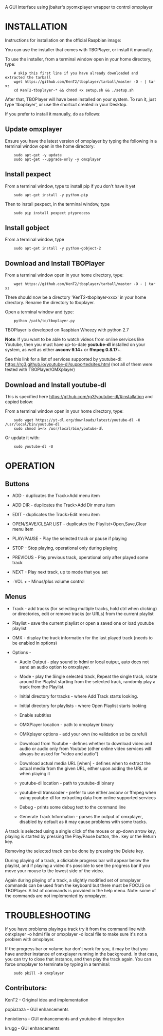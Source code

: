 A GUI interface using jbaiter's pyomxplayer wrapper to control omxplayer

INSTALLATION
============

Instructions for installation on the official Raspbian image:

You can use the installer that comes with TBOPlayer, or install it manually.

To use the installer, from a terminal window open in your home directory, type:

        # skip this first line if you have already downloaded and extracted the tarball
        wget https://github.com/KenT2/tboplayer/tarball/master -O - | tar xz
        cd KenT2-tboplayer-* && chmod +x setup.sh && ./setup.sh
	
After that, TBOPlayer will have been installed on your system. To run it, just type 'tboplayer', or use the shortcut created in your Desktop.

If you prefer to install it manually, do as follows:
	
Update omxplayer
---------------

Ensure you have the latest version of omxplayer by typing the following in a terminal window open in the home directory:

        sudo apt-get -y update
        sudo apt-get --upgrade-only -y omxplayer

Install pexpect
-----------------------------

From a terminal window, type to install pip if you don't have it yet

        sudo apt-get install -y python-pip
	
Then to install pexpect, in the terminal window, type 

        sudo pip install pexpect ptyprocess

Install gobject
-----------------------------

From a terminal window, type 

        sudo apt-get install -y python-gobject-2

Download and Install TBOPlayer
------------------------------

From a terminal window open in your home directory, type:

        wget https://github.com/KenT2/tboplayer/tarball/master -O - | tar xz

There should now be a directory 'KenT2-tboplayer-xxxx' in your home directory. Rename the directory to tboplayer.

Open a terminal window and type:

        python /path/to/tboplayer.py

TBOPlayer is developed on Raspbian Wheezy with python 2.7

**Note**: If you want to be able to watch videos from online services like Youtube, then you must have up-to-date **youtube-dl** installed on your system, as well as either **avconv 9.14**+ or **ffmpeg 0.8.17**+.

See this link for a list of services supported by youtube-dl: https://rg3.github.io/youtube-dl/supportedsites.html (not all of them were tested with TBOPlayer/OMXplayer)

Download and Install youtube-dl
-----------------------------

This is specified here https://github.com/rg3/youtube-dl/#installation and copied below:

From a terminal window open in your home directory, type:

        sudo wget https://yt-dl.org/downloads/latest/youtube-dl -O /usr/local/bin/youtube-dl
        sudo chmod a+rx /usr/local/bin/youtube-dl
	
Or update it with:

        sudo youtube-dl -U
	
OPERATION
=========

Buttons
-------

* ADD - duplicates the Track>Add menu item

* ADD DIR - duplicates the Track>Add Dir menu item

* EDIT - duplicates the Track>Edit menu item

* OPEN/SAVE/CLEAR LIST - duplicates the Playlist>Open,Save,Clear menu item

* PLAY/PAUSE - Play the selected track or pause if playing

* STOP - Stop playing, operational only during playing

* PREVIOUS - Play previous track, operational only after played some track

* NEXT - Play next track, up to mode that you set

* `-`VOL + - Minus/plus volume control

Menus
-----
* Track - add tracks (for selecting multiple tracks, hold ctrl when clicking) or directories, edit or remove tracks (or URLs) from the current playlist
 
* Playlist - save the current playlist or open a saved one or load youtube playlist
 
* OMX - display the track information for the last played track (needs to be enabled in options)
 
* Options -

    * Audio Output - play sound to hdmi or local output, auto does not send an audio option to omxplayer.
	
    * Mode - play the Single selected track, Repeat the single track, rotate around the Playlist starting from the selected track, randomly play a track from the Playlist.
	
    * Initial directory for tracks - where Add Track starts looking.
	
    * Initial directory for playlists - where Open Playlist starts looking
	
    * Enable subtitles

    * OMXPlayer location - path to omxplayer binary

    * OMXplayer options - add your own (no validation so be careful)
    
    * Download from Youtube - defines whether to download video and audio or audio only from Youtube (other online video services will always be asked for "video and audio")
     
    * Download actual media URL [when] - defines when to extract the actual media from the given URL, either upon adding the URL or when playing it
    
    * youtube-dl location - path to youtube-dl binary
    
    * youtube-dl transcoder - prefer to use either avconv or ffmpeg when using youtube-dl for extracting data from online supported services
	
    * Debug - prints some debug text to the command line
	
    * Generate Track Information - parses the output of omxplayer, disabled by default as it may cause problems with some tracks.


A track is selected using a single click of the mouse or up-down arrow key, playing is started by pressing the Play/Pause button, the . key or the Return key.

Removing the selected track can be done by pressing the Delete key.

During playing of a track, a clickable progress bar will appear below the playlist, and if playing a video it's possible to see the progress bar if you move your mouse to the lowest side of the video.

Again during playing of a track, a slightly modified set of omxplayer commands can be used from the keyboard but there must be FOCUS on TBOPlayer. A list  of commands is provided in the help menu. Note: some of the commands are not implemented by omxplayer. 

TROUBLESHOOTING
=========

If you have problems playing a track try it from the command line with omxplayer -o hdmi file or omxplayer -o local file to make sure it's not a problem with omxplayer.

If the progress bar or volume bar don't work for you, it may be that you have another instance of omxplayer running in the background. In that case, you can try to close that instance, and then play the track again. You can force omxplayer to terminate by typing in a terminal:

        sudo pkill -9 omxplayer

Contributors:
-------------

KenT2 - Original idea and implementation

popiazaza - GUI enhancements

heniotierra - GUI enhancements and youtube-dl integration

krugg - GUI enhancements
